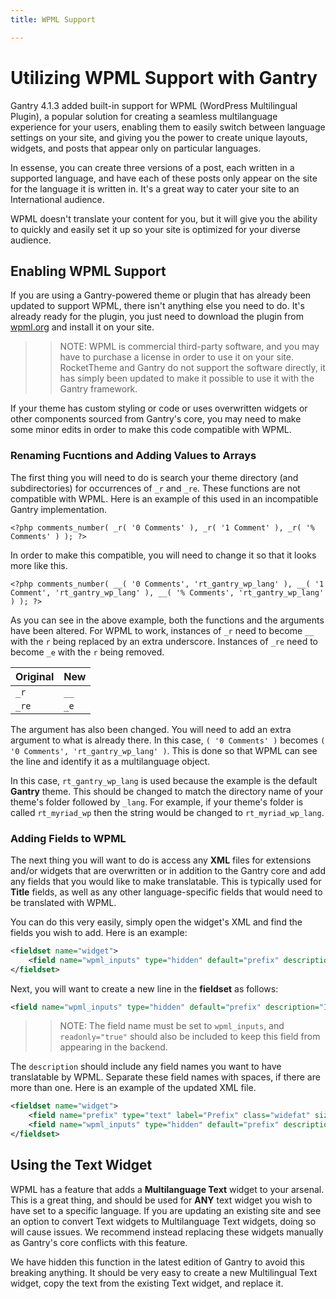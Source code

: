 ```yaml
---
title: WPML Support

---
```


Utilizing WPML Support with Gantry
=============================

Gantry 4.1.3 added built-in support for WPML (WordPress Multilingual Plugin), a popular solution for creating a seamless multilanguage experience for your users, enabling them to easily switch between language settings on your site, and giving you the power to create unique layouts, widgets, and posts that appear only on particular languages.

In essense, you can create three versions of a post, each written in a supported language, and have each of these posts only appear on the site for the language it is written in. It's a great way to cater your site to an International audience.

WPML doesn't translate your content for you, but it will give you the ability to quickly and easily set it up so your site is optimized for your diverse audience.


Enabling WPML Support
-----

If you are using a Gantry-powered theme or plugin that has already been updated to support WPML, there isn't anything else you need to do. It's already ready for the plugin, you just need to download the plugin from [wpml.org](http://wpml.org/) and install it on your site. 

>> NOTE: WPML is commercial third-party software, and you may have to purchase a license in order to use it on your site. RocketTheme and Gantry do not support the software directly, it has simply been updated to make it possible to use it with the Gantry framework.

If your theme has custom styling or code or uses overwritten widgets or other components sourced from Gantry's core, you may need to make some minor edits in order to make this code compatible with WPML.

### Renaming Fucntions and Adding Values to Arrays

The first thing you will need to do is search your theme directory (and subdirectories) for occurrences of `_r` and `_re`. These functions are not compatible with WPML. Here is an example of this used in an incompatible Gantry implementation.

~~~ .php
<?php comments_number( _r( '0 Comments' ), _r( '1 Comment' ), _r( '% Comments' ) ); ?>
~~~

In order to make this compatible, you will need to change it so that it looks more like this.

~~~ .php
<?php comments_number( __( '0 Comments', 'rt_gantry_wp_lang' ), __( '1 Comment', 'rt_gantry_wp_lang' ), __( '% Comments', 'rt_gantry_wp_lang' ) ); ?>
~~~

As you can see in the above example, both the functions and the arguments have been altered. For WPML to work, instances of `_r` need to become `__` with the `r` being replaced by an extra underscore. Instances of `_re` need to become `_e` with the `r` being removed.

| Original | New   |
| :----    | :---- |
| `_r`     | `__`  |
| `_re`    | `_e`  |

The argument has also been changed. You will need to add an extra argument to what is already there. In this case, `( '0 Comments' )` becomes `( '0 Comments', 'rt_gantry_wp_lang' )`. This is done so that WPML can see the line and identify it as a multilanguage object.

In this case, `rt_gantry_wp_lang` is used because the example is the default **Gantry** theme. This should be changed to match the directory name of your theme's folder followed by `_lang`. For example, if your theme's folder is called `rt_myriad_wp` then the string would be changed to `rt_myriad_wp_lang`.

### Adding Fields to WPML

The next thing you will want to do is access any **XML** files for extensions and/or widgets that are overwritten or in addition to the Gantry core and add any fields that you would like to make translatable. This is typically used for **Title** fields, as well as any other language-specific fields that would need to be translated with WPML.

You can do this very easily, simply open the widget's XML and find the fields you wish to add. Here is an example:

~~~ .xml
<fieldset name="widget">
	<field name="wpml_inputs" type="hidden" default="prefix" description="Input field names (separated by space) that can be translated by WPML" readonly="true" />
</fieldset>
~~~

Next, you will want to create a new line in the **fieldset** as follows:

~~~ .xml
<field name="wpml_inputs" type="hidden" default="prefix" description="Input field names (separated by space) that can be translated by WPML" readonly="true" />
~~~

>> NOTE: The field name must be set to `wpml_inputs`, and `readonly="true"` should also be included to keep this field from appearing in the backend.

The `description` should include any field names you want to have translatable by WPML. Separate these field names with spaces, if there are more than one. Here is an example of the updated XML file.

~~~ .xml
<fieldset name="widget">
	<field name="prefix" type="text" label="Prefix" class="widefat" size="30" default="You are here:" readonly="false" />
    <field name="wpml_inputs" type="hidden" default="prefix" description="Input field names (separated by space) that can be translated by WPML" readonly="true" />
</fieldset>
~~~

Using the Text Widget
-----

WPML has a feature that adds a **Multilanguage Text** widget to your arsenal. This is a great thing, and should be used for **ANY** text widget you wish to have set to a specific language. If you are updating an existing site and see an option to convert Text widgets to Multilanguage Text widgets, doing so will cause issues. We recommend instead replacing these widgets manually as Gantry's core conflicts with this feature.

We have hidden this function in the latest edition of Gantry to avoid this breaking anything. It should be very easy to create a new Multilingual Text widget, copy the text from the existing Text widget, and replace it.
